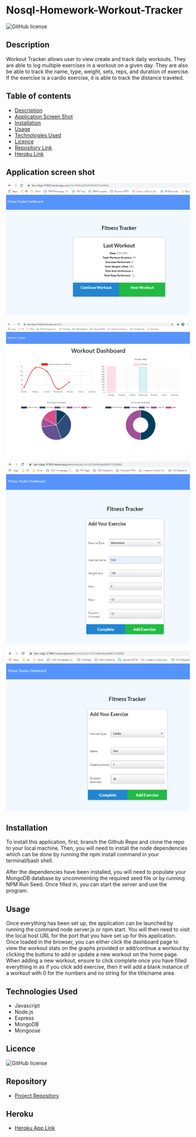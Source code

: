 # Nosql-Homework-Workout-Tracker

![GitHub license](https://img.shields.io/badge/license-MIT-blue.svg)

## Description 

Workout Tracker allows user to view create and track daily workouts. They are able to log multiple exercises in a workout on a given day. They are also be able to track the name, type, weight, sets, reps, and duration of exercise. If the exercise is a cardio exercise, it is able to track the distance traveled.

## Table of contents

- [Description](#description)
- [Application Screen Shot](#application-screen-shot)
- [Installation](#installation)
- [Usage](#usage)
- [Technologies Used](#technologies-used)
- [Licence](#licence)
- [Repository Link](#repository)
- [Heroku Link](#heroku)

## Application screen shot

![Foto1](./images/homepage.png)

![Foto2](./images/dashboard.png)

![Foto3](./images/add_exercise.png)

![Foto4](./images/add_cardio.png)

## Installation

To install this application, first, branch the Github Repo and clone the repo to your local machine. Then, you will need to install the node dependencies which can be done by running the npm install command in your terminal/bash shell.

After the dependencies have been installed, you will need to populate your MongoDB database by uncommenting the required seed file or by running NPM Run Seed. Once filled in, you can start the server and use the program.

## Usage

Once everything has been set up, the application can be launched by running the command node server.js or npm start. You will then need to visit the local host URL for the port that you have set up for this application. Once loaded in the browser, you can either click the dashboard page to view the workout stats on the graphs provided or add/contnue a workout by clicking the buttons to add or update a new workout on the home page. When adding a new workout, ensure to click complete once you have filled everything in as if you click add exercise, then it will add a blank instance of a workout with 0 for the numbers and no string for the title/name area.

## Technologies Used

* Javascript
* Node.js
* Express
* MongoDB
* Mongoose

## Licence

![GitHub license](https://img.shields.io/badge/license-MIT-blue.svg)

## Repository

- [Project Repository](https://github.com/rich30041/Nosql-Homework-Workout-Tracker)

## Heroku
- [Heroku App Link](https://fast-ridge-97400.herokuapp.com)